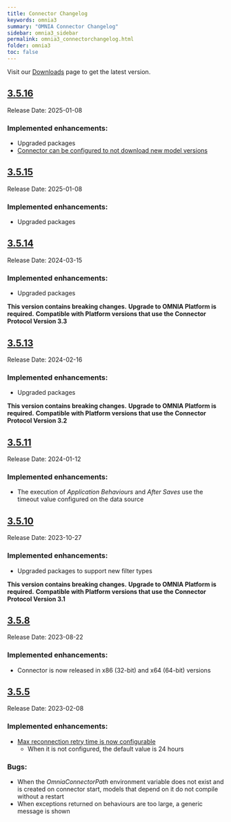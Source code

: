 ```yaml
---
title: Connector Changelog
keywords: omnia3
summary: "OMNIA Connector Changelog"
sidebar: omnia3_sidebar
permalink: omnia3_connectorchangelog.html
folder: omnia3
toc: false
---
```


Visit our [Downloads](/omnia3_downloads.html#connector) page to get the latest version.

## [3.5.16](#3.5.16)

Release Date: 2025-01-08

### Implemented enhancements:

- Upgraded packages
- [Connector can be configured to not download new model versions](omnia3_connector_install.html#2-configure-connector)

## [3.5.15](#3.5.15)

Release Date: 2025-01-08

### Implemented enhancements:

- Upgraded packages

## [3.5.14](#3.5.14)

Release Date: 2024-03-15

### Implemented enhancements:

- Upgraded packages

**This version contains breaking changes.**
**Upgrade to OMNIA Platform is required.**
**Compatible with Platform versions that use the Connector Protocol Version 3.3**

## [3.5.13](#3.5.13)

Release Date: 2024-02-16

### Implemented enhancements:

- Upgraded packages

**This version contains breaking changes.**
**Upgrade to OMNIA Platform is required.**
**Compatible with Platform versions that use the Connector Protocol Version 3.2**

## [3.5.11](#3.5.11)

Release Date: 2024-01-12

### Implemented enhancements:

- The execution of _Application Behaviours_ and _After Saves_ use the timeout value configured on the data source

## [3.5.10](#3.5.10)

Release Date: 2023-10-27

### Implemented enhancements:

- Upgraded packages to support new filter types

**This version contains breaking changes.**
**Upgrade to OMNIA Platform is required.**
**Compatible with Platform versions that use the Connector Protocol Version 3.1**

## [3.5.8](#3.5.8)

Release Date: 2023-08-22

### Implemented enhancements:

- Connector is now released in x86 (32-bit) and x64 (64-bit) versions

## [3.5.5](#3.5.5)

Release Date: 2023-02-08

### Implemented enhancements:

- [Max reconnection retry time is now configurable](omnia3_connector_install.html#2-configure-connector)
  - When it is not configured, the default value is 24 hours

### Bugs:

- When the _OmniaConnectorPath_ environment variable does not exist and is created on connector start, models that depend on it do not compile without a restart
- When exceptions returned on behaviours are too large, a generic message is shown

